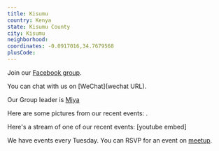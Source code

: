 ```yaml
---
title: Kisumu
country: Kenya
state: Kisumu County
city: Kisumu
neighborhood: 
coordinates: -0.0917016,34.7679568
plusCode:
---
```

Join our [Facebook group](https://www.facebook.com/groups/free.code.camp.Kisumu).

You can chat with us on [WeChat](wechat URL).

Our Group leader is [Miya](freecodecamp.org/miya)

Here are some pictures from our recent events:
![]().

Here's a stream of one of our recent events:
[youtube embed]

We have events every Tuesday. You can RSVP for an event on [meetup](meetupurl).
